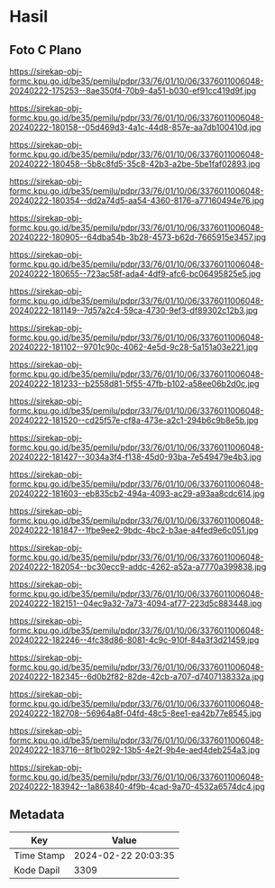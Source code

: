 # Hasil

## Foto C Plano

https://sirekap-obj-formc.kpu.go.id/be35/pemilu/pdpr/33/76/01/10/06/3376011006048-20240222-175253--8ae350f4-70b9-4a51-b030-ef91cc419d9f.jpg

https://sirekap-obj-formc.kpu.go.id/be35/pemilu/pdpr/33/76/01/10/06/3376011006048-20240222-180158--05d469d3-4a1c-44d8-857e-aa7db100410d.jpg

https://sirekap-obj-formc.kpu.go.id/be35/pemilu/pdpr/33/76/01/10/06/3376011006048-20240222-180458--5b8c8fd5-35c8-42b3-a2be-5be1faf02893.jpg

https://sirekap-obj-formc.kpu.go.id/be35/pemilu/pdpr/33/76/01/10/06/3376011006048-20240222-180354--dd2a74d5-aa54-4360-8176-a77160494e76.jpg

https://sirekap-obj-formc.kpu.go.id/be35/pemilu/pdpr/33/76/01/10/06/3376011006048-20240222-180905--64dba54b-3b28-4573-b62d-7665915e3457.jpg

https://sirekap-obj-formc.kpu.go.id/be35/pemilu/pdpr/33/76/01/10/06/3376011006048-20240222-180655--723ac58f-ada4-4df9-afc6-bc06495825e5.jpg

https://sirekap-obj-formc.kpu.go.id/be35/pemilu/pdpr/33/76/01/10/06/3376011006048-20240222-181149--7d57a2c4-59ca-4730-9ef3-df89302c12b3.jpg

https://sirekap-obj-formc.kpu.go.id/be35/pemilu/pdpr/33/76/01/10/06/3376011006048-20240222-181102--9701c90c-4062-4e5d-9c28-5a151a03e221.jpg

https://sirekap-obj-formc.kpu.go.id/be35/pemilu/pdpr/33/76/01/10/06/3376011006048-20240222-181233--b2558d81-5f55-47fb-b102-a58ee06b2d0c.jpg

https://sirekap-obj-formc.kpu.go.id/be35/pemilu/pdpr/33/76/01/10/06/3376011006048-20240222-181520--cd25f57e-cf8a-473e-a2c1-294b6c9b8e5b.jpg

https://sirekap-obj-formc.kpu.go.id/be35/pemilu/pdpr/33/76/01/10/06/3376011006048-20240222-181427--3034a3f4-f138-45d0-93ba-7e549479e4b3.jpg

https://sirekap-obj-formc.kpu.go.id/be35/pemilu/pdpr/33/76/01/10/06/3376011006048-20240222-181603--eb835cb2-494a-4093-ac29-a93aa8cdc614.jpg

https://sirekap-obj-formc.kpu.go.id/be35/pemilu/pdpr/33/76/01/10/06/3376011006048-20240222-181847--1fbe9ee2-9bdc-4bc2-b3ae-a4fed9e6c051.jpg

https://sirekap-obj-formc.kpu.go.id/be35/pemilu/pdpr/33/76/01/10/06/3376011006048-20240222-182054--bc30ecc9-addc-4262-a52a-a7770a399838.jpg

https://sirekap-obj-formc.kpu.go.id/be35/pemilu/pdpr/33/76/01/10/06/3376011006048-20240222-182151--04ec9a32-7a73-4094-af77-223d5c883448.jpg

https://sirekap-obj-formc.kpu.go.id/be35/pemilu/pdpr/33/76/01/10/06/3376011006048-20240222-182246--4fc38d86-8081-4c9c-910f-84a3f3d21459.jpg

https://sirekap-obj-formc.kpu.go.id/be35/pemilu/pdpr/33/76/01/10/06/3376011006048-20240222-182345--6d0b2f82-82de-42cb-a707-d7407138332a.jpg

https://sirekap-obj-formc.kpu.go.id/be35/pemilu/pdpr/33/76/01/10/06/3376011006048-20240222-182708--56964a8f-04fd-48c5-8ee1-ea42b77e8545.jpg

https://sirekap-obj-formc.kpu.go.id/be35/pemilu/pdpr/33/76/01/10/06/3376011006048-20240222-183716--8f1b0292-13b5-4e2f-9b4e-aed4deb254a3.jpg

https://sirekap-obj-formc.kpu.go.id/be35/pemilu/pdpr/33/76/01/10/06/3376011006048-20240222-183942--1a863840-4f9b-4cad-9a70-4532a6574dc4.jpg


## Metadata

| Key        | Value               |
| ---------- | ------------------- |
| Time Stamp | 2024-02-22 20:03:35 |
| Kode Dapil | 3309                |



